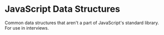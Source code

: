 # JavaScript Data Structures

Common data structures that aren't a part of JavaScript's standard library. For use in interviews.
